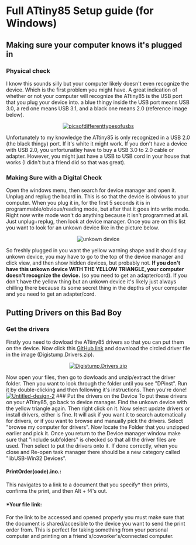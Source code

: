 # Full ATtiny85 Setup guide (for Windows)

## Making sure your computer knows it's plugged in
### Physical check
I know this sounds silly but your computer likely doesn't even recognize the device. Which is the first problem you might have. A great indication of whether or not your computer will recognize the ATtiny85 is the USB port that you plug your device into. a blue thingy inside the USB port means USB 3.0, a red one means USB 3.1, and a black one means 2.0 (reference image below).
<p align="center">
<a href="https://ibb.co/ymNZ15hn"><img src="https://i.ibb.co/Q7JTRn8F/Untitled-design.png" alt="picsofdifferenttypesofusbs" border="0"></a>
</p>
Unfortunately to my knowledge the ATtiny85 is only recognized in a USB 2.0 (the black thingy) port. If it's white it might work. If you don't have a device with USB 2.0, you unfortunatley have to buy a USB 3.0 to 2.0 cable or adapter. However, you might just have a USB to USB cord in your house that works (I didn't but a friend did so that was great).

### Making Sure with a Digital Check
Open the windows menu, then search for device manager and open it. Unplug and replug the board in. This is so that the device is obvious to your computer. When you plug it in, for the first 5 seconds it is in programmable/obvious/reading mode, but after that it goes into write mode. Right now write mode won't do anything because it isn't programmed at all. Just unplug+replug, then look at device manager. Once you are on this list you want to look for an unkown device like in the picture below.
<p align="center">
<a><img src="https://howtomanagedevices.com/wp-content/uploads/2021/01/image-62.png" alt="unkown device" border="0"></a>
</p>
So freshly plugged in you want the yellow warning shape and it should say unkown device, you may have to go to the top of the device manager and click view, and then show hidden devices, but probably not. <strong>If you don't have this unkown device WITH THE YELLOW TRIANGLE, your computer doesn't recognize the device.</strong> (so you need to get an adapter/cord). If you don't have the yellow thing but an unkown device it's likely just always chilling there because its some secret thing in the depths of your computer and you need to get an adapter/cord.

## Putting Drivers on this Bad Boy
### Get the drivers
Firstly you need to dowload the ATtiny85 drivers so that you can put them on the device. Now click this [GitHub link](https://github.com/LilyGO/DigiSpark-ATtiny85-driver-install) and download the circled driver file in the image (Digistump.Drivers.zip).
<p align="center">
<a href="https://ibb.co/XfRbVzL8"><img src="https://i.ibb.co/JWJKCztQ/Untitled-design-1.png" alt="Digistump.Drivers.zip" border="0"></a>
</p>
 Now open your files, then go to dowloads and unzip/extract the driver folder. Then you want to look through the folder until you see "DPinst". Run it by double-clicking and then following it's instructions. Then you're done!
<a href="https://ibb.co/7tfBwtzv"><img src="https://i.ibb.co/DfJmxfb4/Untitled-design-2.png" alt="Untitled-design-2" border="0"></a>
### Put the drivers on the Device
To put these drivers on your ATtiny85, go back to device manager. Find the unkown device with the yellow triangle again. Then right click on it. Now select update drivers or install drivers, either is fine. It will ask if you want it to search automatically for drivers, or if you want to browse and manually pick the drivers. Select "browse my computer for drivers". Now locate the Folder  that you unzipped earlier and pick it. Once you return to the Device manager window make sure that "include subfolders" is checked so that all the driver files are used. Then select to put the drivers onto it. If done correctly, when you close and Re-open task manager there should be a new category called "libUSB-Win32 Devices".

#### PrintOrder(code).ino.:<br>
This navigates to a link  to a document that you specify* then prints, confirms the print, and then Alt + f4's out.<br>

#### *Your  file link:<br>
For the link to be accessed and opened properly you must make sure that the document is shared/accesible to the device you want to send the print order from. This is perfect for taking something from your personal computer and printing on a friend's/coworker's/connected computer. 
